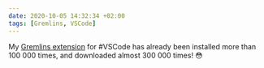```yaml
---
date: 2020-10-05 14:32:34 +02:00
tags: [Gremlins, VSCode]
---
```


My [Gremlins extension](https://marketplace.visualstudio.com/items?itemName=nhoizey.gremlins) for #VSCode has already been installed more than 100 000 times, and downloaded almost 300 000 times! 😳
